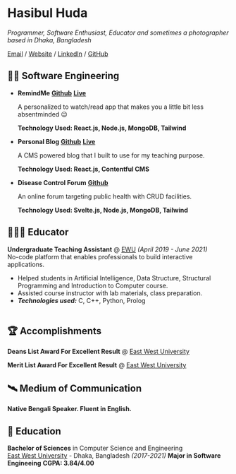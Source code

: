 # Hasibul Huda

_Programmer, Software Enthusiast, Educator and sometimes a photographer based in Dhaka, Bangladesh_ <br>

[Email](mailto:hasibulhuda1@gmail.com) / [Website](https://hasib-personal-blog.netlify.app/) / [LinkedIn](https://www.linkedin.com/in/hasibul-huda-2042ba159/) / [GitHub](https://github.com/Hasib-cirkut)

## 👨‍💻 Software Engineering

- **RemindMe**
**[Github](https://github.com/Hasib-cirkut/remindme)** **[Live](https://remindme.vercel.app/main)**

    A personalized to watch/read app that makes you a little bit less absentminded 😉

    **Technology Used: React.js, Node.js, MongoDB, Tailwind** 
    
- **Personal Blog**
**[Github](https://github.com/Hasib-cirkut/personal-blog)** **[Live](https://hasib-personal-blog.netlify.app/)**

    A CMS powered blog that I built to use for my teaching purpose.

    **Technology Used: React.js, Contentful CMS**
    
- **Disease Control Forum**
**[Github](https://github.com/Hasib-cirkut/personal-blog)**

    An online forum targeting public health with CRUD facilities.

    **Technology Used: Svelte.js, Node.js, MongoDB, Tailwind**

## 👨🏽‍🏫 Educator
**Undergraduate Teaching Assistant** @ [EWU](https://www.ewubd.edu/) _(April 2019 - June 2021)_ <br>
No-code platform that enables professionals to build interactive applications.
  - Helped students in Artificial Intelligence, Data Structure, Structural
Programming and Introduction to Computer course.
  - Assisted course instructor with lab materials, class preparation.
  - **_Technologies used:_** C, C++, Python, Prolog
<br><br>

## 🏆 Accomplishments

**Deans List Award For Excellent Result** @ [East West University](https://www.ewubd.edu/)

**Merit List Award For Excellent Result** @ [East West University](https://www.ewubd.edu/)

## 🛰️ Medium of Communication

**Native Bengali Speaker. Fluent in English.**

## 🏫 Education
**Bachelor of Sciences** in Computer Science and Engineering<br>
[East West University](https://www.ewubd.edu/) - Dhaka, Bangladesh _(2017-2021)_
**Major in Software Engineeing**
**CGPA: 3.84/4.00**
